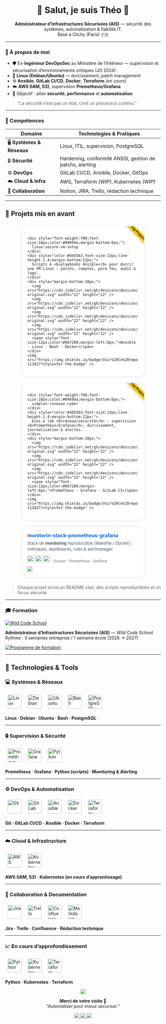 <h1 align="center">👋 Salut, je suis Théo 🌱</h1>

<p align="center">
  <b>Administrateur d’Infrastructures Sécurisées (AIS)</b> — sécurité des systèmes, automatisation & fiabilité IT.<br/>
  Basé à Clichy (Paris) 🇫🇷
</p>

---

### 💼 À propos de moi

- 🛡️ Ex-**Ingénieur DevOpsSec** au Ministère de l’Intérieur — supervision et sécurisation d’environnements critiques (JO 2024)  
- 🐧 **Linux (Debian/Ubuntu)** — durcissement, patch management  
- ⚙️ **Ansible**, **GitLab CI/CD**, **Docker**, **Terraform** *(en cours)*  
- ☁️ **AWS (IAM, S3)**, supervision **Prometheus/Grafana**  
- 🎯 Objectif : allier **sécurité**, **performance** et **automatisation**

> “La sécurité n’est pas un état, c’est un processus continu.”

---

### 🧠 Compétences

| Domaine | Technologies & Pratiques |
|----------|---------------------------|
| 🖥️ **Systèmes & Réseaux** | Linux, ITIL, supervision, PostgreSQL |
| 🔒 **Sécurité** | Hardening, conformité ANSSI, gestion de patchs, alerting |
| ⚙️ **DevOps** | GitLab CI/CD, Ansible, Docker, GitOps |
| ☁️ **Cloud & Infra** | AWS, Terraform *(WIP)*, Kubernetes *(WIP)* |
| 🧩 **Collaboration** | Notion, JIRA, Trello, rédaction technique |

---

## 🚀 Projets mis en avant

<div align="center">

<!-- ===== CARTE 1 : VM Sécurité ===== -->
<a href="https://github.com/Ccaipp-art/linux-secure-vm-setup" style="text-decoration:none;">
  <div style="position:relative;display:inline-block;width:360px;vertical-align:top;margin:10px;padding:18px;border:1px solid #e5e7eb;border-radius:14px;background:#ffffff;box-shadow:0 2px 8px rgba(0,0,0,0.04);text-align:left;overflow:hidden;">
    
  <!-- Ruban -->
  <div style="position:absolute;top:8px;right:-40px;background:#facc15;color:#111827;font-size:11px;font-weight:700;transform:rotate(45deg);width:130px;text-align:center;box-shadow:0 2px 6px rgba(0,0,0,0.15);">
    ⭐ Top Project
  </div>
    
    <div style="font-weight:700;font-size:16px;color:#0969da;margin-bottom:6px;">
      linux-secure-vm-setup
    </div>
    <div style="color:#4b5563;font-size:13px;line-height:1.4;margin-bottom:12px;">
      Scripts & <b>playbooks Ansible</b> pour durcir une VM Linux : patchs, comptes, pare-feu, audit & logs.
    </div>
    <div style="margin-bottom:10px;">
      <img src="https://cdn.jsdelivr.net/gh/devicons/devicon/icons/ansible/ansible-original.svg" width="22" height="22" />
      <img src="https://cdn.jsdelivr.net/gh/devicons/devicon/icons/linux/linux-original.svg" width="22" height="22" />
      <img src="https://cdn.jsdelivr.net/gh/devicons/devicon/icons/bash/bash-original.svg" width="22" height="22" />
      <img src="https://cdn.jsdelivr.net/gh/devicons/devicon/icons/docker/docker-original.svg" width="22" height="22" />
      <span style="font-size:12px;color:#6b7280;margin-left:6px;">Ansible · Linux · Bash · Docker</span>
    </div>
    <img src="https://img.shields.io/badge/Voir%20le%20repo-111827?style=for-the-badge" />
  </div>
</a>

<!-- ===== CARTE 2 : Simplon Réseaux & Cyber ===== -->
<a href="https://github.com/Ccaipp-art/simplon-reseaux-cyber" style="text-decoration:none;">
  <div style="position:relative;display:inline-block;width:360px;vertical-align:top;margin:10px;padding:18px;border:1px solid #e5e7eb;border-radius:14px;background:#ffffff;box-shadow:0 2px 8px rgba(0,0,0,0.04);text-align:left;overflow:hidden;">
  
  <!-- Ruban -->
  <div style="position:absolute;top:8px;right:-40px;background:#facc15;color:#111827;font-size:11px;font-weight:700;transform:rotate(45deg);width:130px;text-align:center;box-shadow:0 2px 6px rgba(0,0,0,0.15);">
    ⭐ Top Project
  </div>
  
    <div style="font-weight:700;font-size:16px;color:#0969da;margin-bottom:6px;">
      simplon-reseaux-cyber
    </div>
    <div style="color:#4b5563;font-size:13px;line-height:1.4;margin-bottom:12px;">
      Exos & lab <b>réseau/sécurité</b> : supervision <b>Prometheus/Grafana</b>, durcissement, journalisation & alertes.
    </div>
    <div style="margin-bottom:10px;">
      <img src="https://cdn.jsdelivr.net/gh/devicons/devicon/icons/prometheus/prometheus-original.svg" width="22" height="22" />
      <img src="https://cdn.jsdelivr.net/gh/devicons/devicon/icons/grafana/grafana-original.svg" width="22" height="22" />
      <img src="https://cdn.jsdelivr.net/gh/devicons/devicon/icons/gitlab/gitlab-original.svg" width="22" height="22" />
      <span style="font-size:12px;color:#6b7280;margin-left:6px;">Prometheus · Grafana · GitLab CI</span>
    </div>
    <img src="https://img.shields.io/badge/Voir%20le%20repo-111827?style=for-the-badge" />
  </div>
</a>

<!-- ===== CARTE 3 : Stack Prometheus/Grafana ===== -->
<a href="https://github.com/Ccaipp-art/monitorin-stack-prometheus-grafana" style="text-decoration:none;">
  <div style="display:inline-block;width:360px;vertical-align:top;margin:10px;padding:18px;border:1px solid #e5e7eb;border-radius:14px;background:#ffffff;box-shadow:0 2px 8px rgba(0,0,0,0.04);text-align:left;">
    <div style="font-weight:700;font-size:16px;color:#0969da;margin-bottom:6px;">
      monitorin-stack-prometheus-grafana
    </div>
    <div style="color:#4b5563;font-size:13px;line-height:1.4;margin-bottom:12px;">
      Stack de <b>monitoring</b> reproductible (Makefile / Docker) : métriques, dashboards, rules & alertmanager.
    </div>
    <div style="margin-bottom:10px;">
      <img src="https://cdn.jsdelivr.net/gh/devicons/devicon/icons/docker/docker-original.svg" width="22" height="22" />
      <img src="https://cdn.jsdelivr.net/gh/devicons/devicon/icons/prometheus/prometheus-original.svg" width="22" height="22" />
      <img src="https://cdn.jsdelivr.net/gh/devicons/devicon/icons/grafana/grafana-original.svg" width="22" height="22" />
      <span style="font-size:12px;color:#6b7280;margin-left:6px;">Docker · Prometheus · Grafana</span>
    </div>
    <img src="https://img.shields.io/badge/Voir%20le%20repo-111827?style=for-the-badge" />
  </div>
</a>

</div>

> Chaque projet inclut un README clair, des scripts reproductibles et un focus sécurité.

---

### 🎓 Formation

[![Wild Code School](https://img.shields.io/badge/Wild%20Code%20School-AIS-ff477e?style=for-the-badge&logo=readthedocs&logoColor=white)](https://www.wildcodeschool.com/entreprise)

**Administrateur d’Infrastructures Sécurisées (AIS)** — *Wild Code School*  
Rythme : 3 semaines entreprise / 1 semaine école (2026 → 2027)

[![Programme de formation](https://img.shields.io/badge/📘%20Consulter%20le%20programme%20de%20formation-0ea5e9?style=for-the-badge)](https://drive.google.com/drive/folders/1DUZgEuF1P5aHJ33YwddJcG51iK5j6dnX)

---
## 🧰 Technologies & Tools

### 💻 Systèmes & Réseaux
<p align="left">
  <img src="https://cdn.jsdelivr.net/gh/devicons/devicon/icons/linux/linux-original.svg" alt="Linux" width="45" height="45" style="background:white;padding:8px;border-radius:10px;"/>
  <img src="https://cdn.jsdelivr.net/gh/devicons/devicon/icons/debian/debian-original.svg" alt="Debian" width="45" height="45" style="background:white;padding:8px;border-radius:10px;"/>
  <img src="https://cdn.jsdelivr.net/gh/devicons/devicon/icons/ubuntu/ubuntu-plain.svg" alt="Ubuntu" width="45" height="45" style="background:white;padding:8px;border-radius:10px;"/>
  <img src="https://cdn.jsdelivr.net/gh/devicons/devicon/icons/bash/bash-original.svg" alt="Bash" width="45" height="45" style="background:white;padding:8px;border-radius:10px;"/>
  <img src="https://cdn.jsdelivr.net/gh/devicons/devicon/icons/postgresql/postgresql-original.svg" alt="PostgreSQL" width="45" height="45" style="background:white;padding:8px;border-radius:10px;"/>
</p>

**Linux · Debian · Ubuntu · Bash · PostgreSQL**

---

### 🔒 Supervision & Sécurité
<p align="left">
  <img src="https://cdn.jsdelivr.net/gh/devicons/devicon/icons/prometheus/prometheus-original.svg" alt="Prometheus" width="45" height="45" style="background:white;padding:8px;border-radius:10px;"/>
  <img src="https://cdn.jsdelivr.net/gh/devicons/devicon/icons/grafana/grafana-original.svg" alt="Grafana" width="45" height="45" style="background:white;padding:8px;border-radius:10px;"/>
  <img src="https://cdn.jsdelivr.net/gh/devicons/devicon/icons/python/python-original.svg" alt="Python" width="45" height="45" style="background:white;padding:8px;border-radius:10px;"/>
</p>

**Prometheus · Grafana · Python (scripts) · Monitoring & Alerting**

---

### ⚙️ DevOps & Automatisation
<p align="left">
  <img src="https://cdn.jsdelivr.net/gh/devicons/devicon/icons/git/git-original.svg" alt="Git" width="45" height="45" style="background:white;padding:8px;border-radius:10px;"/>
  <img src="https://cdn.jsdelivr.net/gh/devicons/devicon/icons/gitlab/gitlab-original.svg" alt="GitLab" width="45" height="45" style="background:white;padding:8px;border-radius:10px;"/>
  <img src="https://cdn.jsdelivr.net/gh/devicons/devicon/icons/ansible/ansible-original.svg" alt="Ansible" width="45" height="45" style="background:white;padding:8px;border-radius:10px;"/>
  <img src="https://cdn.jsdelivr.net/gh/devicons/devicon/icons/docker/docker-original.svg" alt="Docker" width="45" height="45" style="background:white;padding:8px;border-radius:10px;"/>
  <img src="https://cdn.jsdelivr.net/gh/devicons/devicon/icons/terraform/terraform-original.svg" alt="Terraform" width="45" height="45" style="background:white;padding:8px;border-radius:10px;"/>
</p>

**Git · GitLab CI/CD · Ansible · Docker · Terraform**

---

### ☁️ Cloud & Infrastructure
<p align="left">
  <img src="https://cdn.jsdelivr.net/gh/devicons/devicon/icons/amazonwebservices/amazonwebservices-original.svg" alt="AWS" width="45" height="45" style="background:white;padding:8px;border-radius:10px;"/>
  <img src="https://cdn.jsdelivr.net/gh/devicons/devicon/icons/kubernetes/kubernetes-plain.svg" alt="Kubernetes" width="45" height="45" style="background:white;padding:8px;border-radius:10px;"/>
</p>

**AWS (IAM, S3) · Kubernetes (en cours d’apprentissage)**

---

### 🧩 Collaboration & Documentation
<p align="left">
  <img src="https://cdn.jsdelivr.net/gh/devicons/devicon/icons/jira/jira-original.svg" alt="Jira" width="45" height="45" style="background:white;padding:8px;border-radius:10px;"/>
  <img src="https://cdn.jsdelivr.net/gh/devicons/devicon/icons/trello/trello-plain.svg" alt="Trello" width="45" height="45" style="background:white;padding:8px;border-radius:10px;"/>
  <img src="https://cdn.jsdelivr.net/gh/devicons/devicon/icons/confluence/confluence-original.svg" alt="Confluence" width="45" height="45" style="background:white;padding:8px;border-radius:10px;"/>
  <img src="https://cdn.jsdelivr.net/gh/devicons/devicon/icons/markdown/markdown-original.svg" alt="Markdown" width="45" height="45" style="background:white;padding:8px;border-radius:10px;"/>
</p>

**Jira · Trello · Confluence · Rédaction technique**

---

### 📈 En cours d’approfondissement
<p align="left">
  <img src="https://cdn.jsdelivr.net/gh/devicons/devicon/icons/python/python-original.svg" alt="Python" width="45" height="45" style="background:white;padding:8px;border-radius:10px;"/>
  <img src="https://cdn.jsdelivr.net/gh/devicons/devicon/icons/kubernetes/kubernetes-plain.svg" alt="Kubernetes" width="45" height="45" style="background:white;padding:8px;border-radius:10px;"/>
  <img src="https://cdn.jsdelivr.net/gh/devicons/devicon/icons/terraform/terraform-original.svg" alt="Terraform" width="45" height="45" style="background:white;padding:8px;border-radius:10px;"/>
</p>

**Python · Kubernetes · Terraform**


<!-- Séparateur “wave” simple -->
<p align="center">
  <img src="https://capsule-render.vercel.app/api?type=waving&color=0:0ea5e9,100:9333ea&height=100&section=footer"/>
</p>

<!-- Footer -->
<p align="center">
  <b>Merci de votre visite 🙌</b><br/>
  <i>“Automatiser pour mieux sécuriser.”</i>
</p>

<p align="center">
  <a href="https://www.linkedin.com/in/theofrancois/">
    <img src="https://img.shields.io/badge/LinkedIn-Théo%20FRANÇOIS-0A66C2?style=for-the-badge&logo=linkedin&logoColor=white" />
  </a>
  <a href="mailto:theoh.francois@laposte.net">
    <img src="https://img.shields.io/badge/Email-theoh.francois@laposte.net-1f2937?style=for-the-badge&logo=gmail&logoColor=white" />
  </a>
  <a href="https://linktr.ee/tfs_ccaipp?utm_source=qr_code">
    <img src="https://img.shields.io/badge/Linktree-TFS-39e09b?style=for-the-badge&logo=linktree&logoColor=white" />
  </a>
</p>
